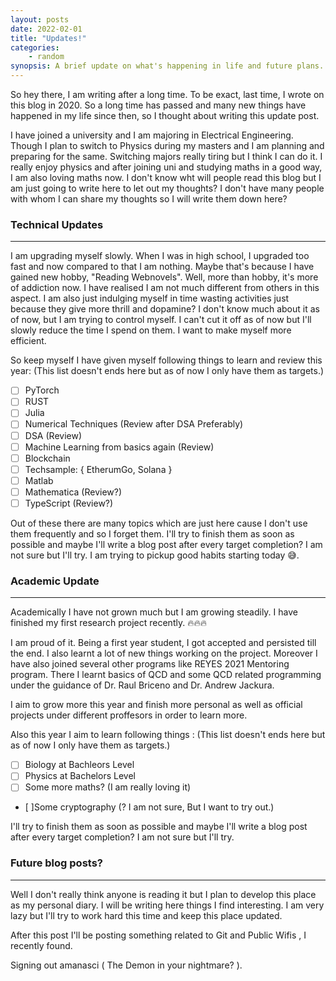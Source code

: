 ```yaml
---
layout: posts
date: 2022-02-01
title: "Updates!"
categories:
    - random
synopsis: A brief update on what's happening in life and future plans.
---
```


So hey there, I am writing after a long time. To be exact, last time, I wrote on this blog in 2020. So a long time has passed and many new things have happened in my life since then, so I thought about writing this update post.

I have joined a university and I am majoring in Electrical Engineering. Though I plan to switch to Physics during my masters and I am planning and preparing for the same. Switching majors really tiring but I think I can do it. I really enjoy physics and after joining uni and studying maths in a good way, I am also loving maths now. I don't know wht will people read this blog but I am just going to write here to let out my thoughts? I don't have many people with whom I can share my thoughts so I will write them down here? 

### Technical Updates
---
I am upgrading myself slowly. When I was in high school, I upgraded too fast and now compared to that I am nothing. Maybe that's because I have gained new hobby, "Reading Webnovels". Well, more than hobby, it's more of addiction now. I have realised I am not much different from others in this aspect. I am also just indulging myself in time wasting activities just because they give more thrill and dopamine? I don't know much about it as of now, but I am trying to control myself. I can't cut it off as of now but I'll slowly reduce the time I spend on them. I want to make myself more efficient. 

So keep myself I have given myself following things to learn and review this year: (This list doesn't ends here but as of now I only have them as targets.)

- [ ] PyTorch
- [ ] RUST 
- [ ] Julia
- [ ] Numerical Techniques (Review after DSA Preferably)
- [ ] DSA (Review)
- [ ] Machine Learning from basics again (Review)
- [ ] Blockchain 
- [ ] Techsample: { EtherumGo, Solana } 
- [ ] Matlab 
- [ ] Mathematica (Review?)
- [ ] TypeScript (Review?)

Out of these there are many topics which are just here cause I don't use them frequently and so I forget them. I'll try  to finish them as soon as possible and maybe I'll write a blog post after every target completion? I am not sure but I'll try. I am trying to pickup good habits starting today 😅. 

### Academic Update
---
Academically I have not grown much but I am growing steadily. I have finished my first research project recently. 🔥🔥🔥 

I am proud of it. Being a first year student, I got accepted and persisted till the end. I also learnt a lot of new things working on the project. Moreover I have also joined several other programs like REYES 2021 Mentoring program. There I learnt basics of QCD and some QCD related programming under the guidance of Dr. Raul Briceno and Dr. Andrew Jackura. 

I aim to grow more this year and finish more personal as well as official projects under different proffesors in order to learn more. 

Also this year I aim to learn following things : (This list doesn't ends here but as of now I only have them as targets.)

- [ ] Biology at Bachleors Level
- [ ] Physics at Bachelors Level
- [ ] Some more maths? (I am really loving it)
- [ ]Some cryptography (? I am not sure, But I want to try out.)

I'll try  to finish them as soon as possible and maybe I'll write a blog post after every target completion? I am not sure but I'll try. 

### Future blog posts? 
---
Well I don't really think anyone is reading it but I plan to develop this place as my personal diary. I will be writing here things I find interesting. I am very lazy but I'll try to work hard this time and keep this place updated. 

After this post I'll be posting something related to Git and Public Wifis , I recently found.

Signing out 
amanasci ( The Demon in your nightmare? ).